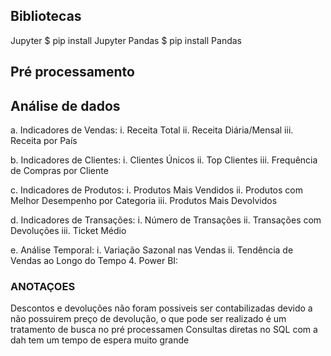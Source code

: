 ## Bibliotecas

Jupyter $ pip install Jupyter
Pandas $ pip install Pandas


## Pré processamento


## Análise de dados

a. Indicadores de Vendas: 
i. Receita Total 
ii. Receita Diária/Mensal 
iii. Receita por País 

b. Indicadores de Clientes: 
i. Clientes Únicos 
ii. Top Clientes 
iii. Frequência de Compras por Cliente 

c. Indicadores de Produtos: 
i. Produtos Mais Vendidos 
ii. Produtos com Melhor Desempenho por Categoria 
iii. Produtos Mais Devolvidos 

d. Indicadores de Transações: 
i. Número de Transações 
ii. Transações com Devoluções 
iii. Ticket Médio 

e. Análise Temporal: 
i. Variação Sazonal nas Vendas
ii. Tendência de Vendas ao Longo do Tempo 
4. Power BI: 


### ANOTAÇOES

Descontos e devoluções não foram possiveis ser contabilizadas devido a não possuirem preço de devolução, o que pode ser realizado é um tratamento de busca no pré processamen
Consultas diretas no SQL com a dah tem um
tempo de espera muito grande